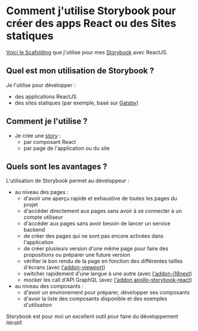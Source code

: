 # Comment j'utilise Storybook pour créer des apps React ou des Sites statiques

[Voici le Scafolding](https://github.com/stephane-klein/storybook-reactjs-scaffolding) que j'utilise pour mes [Storybook](https://storybook.js.org/) avec ReactJS.

## Quel est mon utilisation de Storybook ?

Je l'utilise pour développer :

- des applications ReactJS
- des sites statiques (par exemple, basé sur [Gatsby](https://www.gatsbyjs.org/))

## Comment je l'utilise ?

- Je crée une [story](https://storybook.js.org/docs/basics/writing-stories/) :
  - par composant React
  - par page de l'application ou du site

## Quels sont les avantages ?

L'utilisation de Storybook permet au développeur :

- au niveau des pages :
  - d'avoir une aperçu rapide et exhaustive de toutes les pages du projet
  - d'accéder directement aux pages sans avoir à se connecter à un compte utiliseur
  - d'accéder aux pages sans avoir besoin de lancer un service backend
  - de créer des pages qui ne sont pas encore activées dans l'application
  - de créer plusieurs version d'une même page pour faire des propositions ou préparer une future version
  - vérifier le bon rendu de la page en fonction des différentes tailles d'écrans (avec [l'addon-viewport](https://github.com/storybookjs/storybook/tree/master/addons/viewport))
  - switcher rapidement d'une langue à une autre (avec [l'addon-i18next](https://github.com/fynncfchen/storybook-addon-i18next#readme))
  - mocker les call d'API GraphQL (avec [l'addon apollo-storybook-react](https://github.com/abhiaiyer91/apollo-storybook-decorator))
- au niveau des composants :
  - d'avoir un environement pour préparer, développer ses composants
  - d'avoir la liste des composants disponible et des exemples d'utilisation

Storybook est pour moi un excellent outil pour faire du développement itératif.
